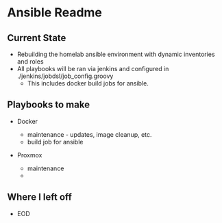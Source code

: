# Ansible Readme

## Current State

- Rebuilding the homelab ansible environment with dynamic inventories and roles
- All playbooks will be ran via jenkins and configured in ./jenkins/jobdsl/job_config.groovy
  - This includes docker build jobs for ansible.

## Playbooks to make

- Docker
  - maintenance - updates, image cleanup, etc.
  - build job for ansible

- Proxmox
  - maintenance
  - 

## Where I left off

- EOD
